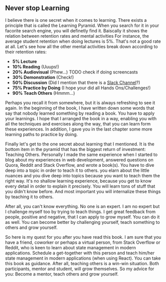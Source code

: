 ## Never stop Learning

I believe there is one secret when it comes to learning. There exists a principle that is called the Learning Pyramid. When you search for it in your facorite search engine, you will definetly find it. Baiscally it shows the relation between retention rates and mental activities For instance, the average student retention when doing lectures is 5%. That's not a good rate at all. Let's see how all the other mental activities break down according to their retention rates:

* **5% Lecture**
* **10% Reading** (Uuups!)
* **20% Audiovisual** (Phew...) TODO check if doing screencasts
* **30% Demonstration** (Check!)
* **50% Discussion** (Did I mention that there is a [Slack Channel](https://join.slack.com/taming-the-state/shared_invite/MTkzNDMzNDQzMzUwLTE0OTY2NTYxNjctNzU1YjA2NDcyYg)?)
* **75% Practice by Doing** (I hope your did all Hands Ons/Challenges!)
* **90% Teach Others** (Hmmm...)

Perhaps you recall it from somewhere, but it is always refreshing to see it again. In the beginning of the book, I have written down some words that say that nobody learned something by reading a book. You have to apply your learnings. I hope that I arranged the book in a way, enabling you with all the techniques and exercises along the way, that you can learn form these experiences. In addition, I gave you in the last chapter some more learning paths to practice by doing.

Finally let's get to the one secret about learning that I mentioned. It is the bottom item in the pyramid that has the biggest return of investment: Teaching Others. Personally I made the same experience when I started to blog about my experiences in web development, answered questions on Quora, Reddit and Stack Overflow, and wrote a book(s). You have to dive deep into a topic in order to teach it to others. you elarn about the little nuances and you dive deep into topics because you want to teach them the right way. It's no shallow learning experience, because you get to know every detail in order to explain it precisely. You will learn tons of stuff that you didn't know before. And most important you will internalize these things by teaching it to others.

After all, you can't know everything. No one is an expert. I am no expert but I challenge myself too by trying to teach things. I get great feedback from people, positive and negative, that I can apply to grow myself. You can do it as well. You can become better by challenging yourself, teach something to others and grow yourself.

So here is my quest for you after you have read this book. I am sure that you have a friend, coworker or perhaps a virtual person, from Stack Overflow or Reddit, who is keen to learn about state management in modern applications. Schedule a get-together with this person and teach him/her state management in modern applications (when using React). You can take this book as guidance. After all, teaching others is a win-win situation. Both participants, mentor and student, will grow themselves. So my advice for you: Become a mentor, teach others and grow yourself.
